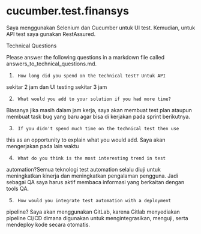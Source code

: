 # cucumber.test.finansys
 
Saya menggunakan Selenium dan Cucumber untuk UI test. Kemudian, untuk API test saya gunakan RestAssured.

Technical Questions

Please answer the following questions in a markdown file called
answers_to_technical_questions.md.

1.      How long did you spend on the technical test? Untuk API
sekitar 2 jam dan UI testing sekitar 3 jam


2.      What would you add to your solution if you had more time?
Biasanya jika masih dalam jam kerja, saya akan membuat test plan
ataupun membuat task bug yang baru agar bisa di kerjakan pada sprint
berikutnya.

3.      If you didn't spend much time on the technical test then use
this as an opportunity to explain what you would add. Saya akan
mengerjakan pada lain waktu

4.      What do you think is the most interesting trend in test
automation?Semua teknologi test automation selalu diuji  untuk
meningkatkan kinerja dan meningkatkan pengalaman pengguna. Jadi
sebagai QA saya harus aktif membaca informasi yang berkaitan dengan
tools QA.


5.      How would you integrate test automation with a deployment
pipeline? Saya akan menggunakan GitLab, karena Gitlab menyediakan
pipeline CI/CD dimana digunakan untuk mengintegrasikan, menguji, serta
mendeploy kode secara otomatis.
